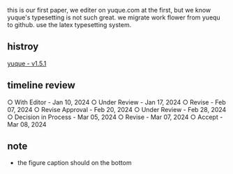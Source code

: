 this is our first paper, we editer on yuque.com at the first, but we know yuque's typesetting is not such great. we migrate work flower from yuequ to github. use the latex typesetting system.

## histroy

[yuque - v1.5.1](https://www.yuque.com/u22757197/wzrsc8/qkoczkuxb2rtibpd)

## timeline review

○ With Editor - Jan 10, 2024
○ Under Review - Jan 17, 2024
○ Revise - Feb 07, 2024
○ Revise Approval - Feb 20, 2024
○ Under Review - Feb 28, 2024
○ Decision in Process - Mar 05, 2024
○ Revise - Mar 07, 2024
○ Accept - Mar 08, 2024

## note

- the figure caption should on the bottom 